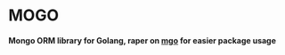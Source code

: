 # MOGO

#### Mongo ORM library for Golang, raper on [mgo](https://godoc.org/github.com/jeyem/mogo) for easier package usage
